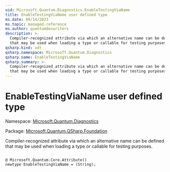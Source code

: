 ```yaml
---
uid: Microsoft.Quantum.Diagnostics.EnableTestingViaName
title: EnableTestingViaName user defined type
ms.date: 09/14/2023
ms.topic: managed-reference
ms.author: quantumdocwriters
description: >-
  Compiler-recognized attribute via which an alternative name can be defined
  that may be used when loading a type or callable for testing purposes.
qsharp.kind: udt
qsharp.namespace: Microsoft.Quantum.Diagnostics
qsharp.name: EnableTestingViaName
qsharp.summary: >-
  Compiler-recognized attribute via which an alternative name can be defined
  that may be used when loading a type or callable for testing purposes.
---
```


# EnableTestingViaName user defined type

Namespace: [Microsoft.Quantum.Diagnostics](xref:Microsoft.Quantum.Diagnostics)

Package: [Microsoft.Quantum.QSharp.Foundation](https://nuget.org/packages/Microsoft.Quantum.QSharp.Foundation)


Compiler-recognized attribute via which an alternative name can be definedthat may be used when loading a type or callable for testing purposes.

```qsharp

@ Microsoft.Quantum.Core.Attribute()
newtype EnableTestingViaName = (String);
```

